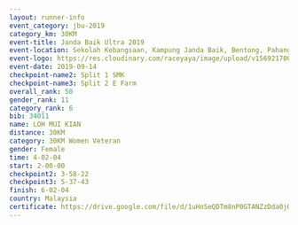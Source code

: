 ```yaml
---
layout: runner-info 
event_category: jbu-2019 
category_km: 30KM 
event-title: Janda Baik Ultra 2019  
event-location: Sekolah Kebangsaan, Kampung Janda Baik, Bentong, Pahang, Malaysia 
event-logo: https://res.cloudinary.com/raceyaya/image/upload/v1569217009/logo/janda-baik_vch1pc.jpg 
event-date: 2019-09-14 
checkpoint-name2: Split 1 SMK 
checkpoint-name3: Split 2 E Farm 
overall_rank: 50
gender_rank: 11
category_rank: 6
bib: 34011
name: LOH MUI KIAN
distance: 30KM
category: 30KM Women Veteran
gender: Female
time: 4-02-04
start: 2-00-00
checkpoint2: 3-58-22
checkpoint3: 5-37-43
finish: 6-02-04
country: Malaysia
certificate: https://drive.google.com/file/d/1uHnSeQDTm8nP0GTANZzDda0jQf0NJxH8/view?usp=sharing
---
```

